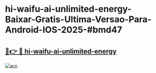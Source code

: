 # hi-waifu-ai-unlimited-energy-Baixar-Gratis-Ultima-Versao-Para-Android-IOS-2025-#bmd47

# <h2><a href="https://ainizakaria.my?title=hi-waifu-ai-unlimited-energy&ref=24M">🔗👉 🔴 hi-waifu-ai-unlimited-energy</a></h2>

[![acn](https://github.com/user-attachments/assets/0f9c940e-d8b0-45ae-aac7-cd30a18b3e1c)](https://ainizakaria.my?title=hi-waifu-ai-unlimited-energy&ref=24M)

